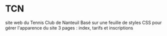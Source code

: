 # TCN
site web du Tennis Club de Nanteuil
Basé sur une feuille de styles CSS pour gérer l'apparence du site
3 pages : index, tarifs et inscriptions
